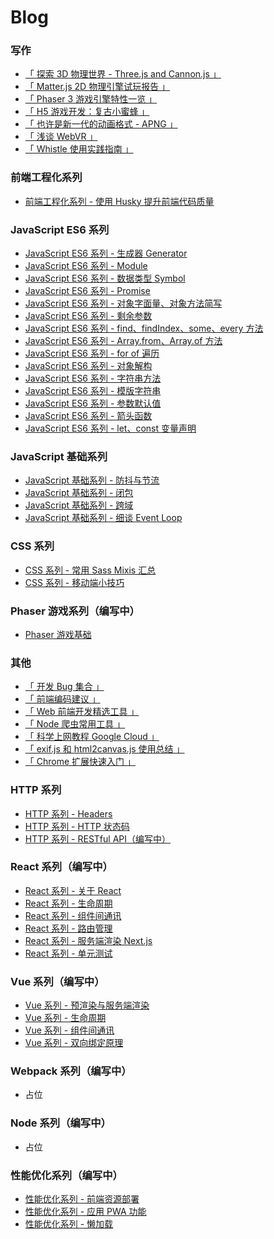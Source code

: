 # Blog

### 写作

* [「 探索 3D 物理世界 - Three.js and Cannon.js 」](https://github.com/Felix-Lin-725/Blog/issues/26)
* [「 Matter.js 2D 物理引擎试玩报告 」](https://github.com/FelixLin-404/Blog/issues/31)
* [「 Phaser 3 游戏引擎特性一览 」](https://github.com/FelixLin-404/Blog/issues/27)
* [「 H5 游戏开发：复古小蜜蜂 」](https://github.com/FelixLin-404/Blog/issues/32)
* [「 也许是新一代的动画格式 - APNG 」](https://github.com/FelixLin-404/Blog/issues/30)
* [「 浅谈 WebVR 」](https://github.com/FelixLin-404/Blog/issues/29)
* [「 Whistle 使用实践指南 」](https://github.com/BlackCubeNo99/Blog/issues/35)

### 前端工程化系列
* [前端工程化系列 - 使用 Husky 提升前端代码质量](https://github.com/BlackCubeNo99/Blog/issues/43)

### JavaScript ES6 系列
* [JavaScript ES6 系列 - 生成器 Generator](https://github.com/Felix-Lin-725/Blog/issues/25)
* [JavaScript ES6 系列 - Module](https://github.com/Felix-Lin-725/Blog/issues/18)
* [JavaScript ES6 系列 - 数据类型 Symbol](https://github.com/Felix-Lin-725/Blog/issues/17)
* [JavaScript ES6 系列 - Promise](https://github.com/Felix-Lin-725/Blog/issues/16)
* [JavaScript ES6 系列 - 对象字面量、对象方法简写](https://github.com/Felix-Lin-725/Blog/issues/11)
* [JavaScript ES6 系列 - 剩余参数](https://github.com/Felix-Lin-725/Blog/issues/10)
* [JavaScript ES6 系列 - find、findIndex、some、every 方法](https://github.com/Felix-Lin-725/Blog/issues/9)
* [JavaScript ES6 系列 - Array.from、Array.of 方法](https://github.com/Felix-Lin-725/Blog/issues/8)
* [JavaScript ES6 系列 - for of 遍历](https://github.com/Felix-Lin-725/Blog/issues/7)
* [JavaScript ES6 系列 - 对象解构](https://github.com/Felix-Lin-725/Blog/issues/6)
* [JavaScript ES6 系列 - 字符串方法](https://github.com/Felix-Lin-725/Blog/issues/5)
* [JavaScript ES6 系列 - 模版字符串](https://github.com/Felix-Lin-725/Blog/issues/4) 
* [JavaScript ES6 系列 - 参数默认值](https://github.com/Felix-Lin-725/Blog/issues/3)
* [JavaScript ES6 系列 - 箭头函数](https://github.com/Felix-Lin-725/Blog/issues/2)
* [JavaScript ES6 系列 - let、const 变量声明](https://github.com/Felix-Lin-725/Blog/issues/1)

### JavaScript 基础系列
* [JavaScript 基础系列 - 防抖与节流](https://github.com/FelixLin-404/Blog/issues/20)
* [JavaScript 基础系列 - 闭包](https://github.com/FelixLin-404/Blog/issues/23)
* [JavaScript 基础系列 - 跨域](https://github.com/BlackCubeNo99/Blog/issues/33)
* [JavaScript 基础系列 - 细谈 Event Loop](https://github.com/BlackCubeNo99/Blog/issues/36)

### CSS 系列
* [CSS 系列 - 常用 Sass Mixis 汇总](https://github.com/BlackCubeNo99/Blog/issues/39)
* [CSS 系列 - 移动端小技巧](https://github.com/BlackCubeNo99/Blog/issues/40)

### Phaser 游戏系列（编写中）
* [Phaser 游戏基础]()

### 其他
* [「 开发 Bug 集合 」](https://github.com/BlackCubeNo99/Blog/issues/44)
* [「 前端编码建议 」](https://github.com/BlackCubeNo99/Blog/issues/34)
* [「 Web 前端开发精选工具 」](https://github.com/FelixLin-404/Blog/issues/21)
* [「 Node 爬虫常用工具 」](https://github.com/FelixLin-404/Blog/issues/15)
* [「 科学上网教程 Google Cloud 」](https://github.com/FelixLin-404/Blog/issues/28)
* [「 exif.js 和 html2canvas.js 使用总结 」](https://github.com/BlackCubeNo99/Blog/issues/38)
* [「 Chrome 扩展快速入门 」](https://github.com/BlackCubeNo99/Blog/issues/41)

### HTTP 系列
* [HTTP 系列 - Headers](https://github.com/FelixLin-404/Blog/issues/13)
* [HTTP 系列 - HTTP 状态码](https://github.com/FelixLin-404/Blog/issues/12)
* [HTTP 系列 - RESTful API（编写中）]()

### React 系列（编写中）
* [React 系列 - 关于 React](https://github.com/FelixLin-404/Blog/issues/22)
* [React 系列 - 生命周期]()
* [React 系列 - 组件间通讯]()
* [React 系列 - 路由管理]()
* [React 系列 - 服务端渲染 Next.js]()
* [React 系列 - 单元测试]()

### Vue 系列（编写中）
* [Vue 系列 - 预渲染与服务端渲染]()
* [Vue 系列 - 生命周期]()
* [Vue 系列 - 组件间通讯]()
* [Vue 系列 - 双向绑定原理]()

### Webpack 系列（编写中）
* 占位

### Node 系列（编写中）
* 占位

### 性能优化系列（编写中）
* [性能优化系列 - 前端资源部署]()
* [性能优化系列 - 应用 PWA 功能]()
* [性能优化系列 - 懒加载]()
